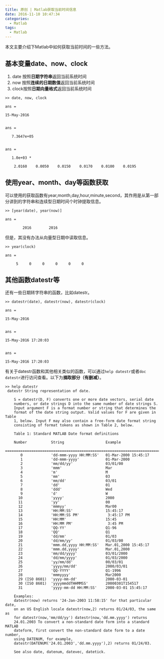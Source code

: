 ```yaml
---
title: 原创 | Matlab获取当前时间信息
date: 2016-11-10 10:47:34
categories:
  - Matlab
tags:
  - Matlab
---
```


本文主要介绍下Matlab中如何获取当前时间的一些方法。

## 基本变量date、now、clock
1. date	按照**日期字符串**返回当前系统时间
2. now	按照**连续的日期数值**返回当前系统时间
3. clock按照**日期向量格式**返回当前系统时间

<!--more-->

	>> date, now, clock
	
	ans =
	
	15-May-2016
	
	
	ans =
	
	   7.3647e+05
	
	
	ans =
	
	   1.0e+03 *
	
	    2.0160    0.0050    0.0150    0.0170    0.0100    0.0195

## 使用year、month、day等函数获取

可以使用的获取函数有year,month,day,hour,minute,second，其作用是从第一部分讲到的字符串和连续型日期时间个时钟提取信息。

	>> [year(date), year(now)]
	
	ans =
	
	        2016        2016

但是，其没有办法从向量型日期中读取信息。

	>> year(clock)
	
	ans =
	
	     5     0     0     0     0     0

## 其他函数datestr等

还有一些日期转字符串的函数，比如datestr。

	>> datestr(date), datestr(now), datestr(clock)
	
	ans =
	
	15-May-2016
	
	
	ans =
	
	15-May-2016 17:20:03
	
	
	ans =
	
	15-May-2016 17:20:03

有关于datestr函数和其他相关类似的函数，可以通过`help datestr`或者`doc datestr`进行访问查看。以下为**摘取部分（有删减）**。

	>> help datestr
	 datestr String representation of date.
	 
	    S = datestr(D, F) converts one or more date vectors, serial date
	    numbers, or date strings D into the same number of date strings S.
	    Input argument F is a format number or string that determines the
	    format of the date string output. Valid values for F are given in Table
	    1, below. Input F may also contain a free-form date format string
	    consisting of format tokens as shown in Table 2, below. 
	 
	 	Table 1: Standard MATLAB Date format definitions
	 
	    Number           String                   Example
	    ===========================================================================
	       0             'dd-mmm-yyyy HH:MM:SS'   01-Mar-2000 15:45:17 
	       1             'dd-mmm-yyyy'            01-Mar-2000  
	       2             'mm/dd/yy'               03/01/00     
	       3             'mmm'                    Mar          
	       4             'm'                      M            
	       5             'mm'                     03            
	       6             'mm/dd'                  03/01        
	       7             'dd'                     01            
	       8             'ddd'                    Wed          
	       9             'd'                      W            
	      10             'yyyy'                   2000         
	      11             'yy'                     00           
	      12             'mmmyy'                  Mar00        
	      13             'HH:MM:SS'               15:45:17     
	      14             'HH:MM:SS PM'             3:45:17 PM  
	      15             'HH:MM'                  15:45        
	      16             'HH:MM PM'                3:45 PM     
	      17             'QQ-YY'                  Q1-96        
	      18             'QQ'                     Q1           
	      19             'dd/mm'                  01/03        
	      20             'dd/mm/yy'               01/03/00     
	      21             'mmm.dd,yyyy HH:MM:SS'   Mar.01,2000 15:45:17 
	      22             'mmm.dd,yyyy'            Mar.01,2000  
	      23             'mm/dd/yyyy'             03/01/2000 
	      24             'dd/mm/yyyy'             01/03/2000 
	      25             'yy/mm/dd'               00/03/01 
	      26             'yyyy/mm/dd'             2000/03/01 
	      27             'QQ-YYYY'                Q1-1996        
	      28             'mmmyyyy'                Mar2000        
	      29 (ISO 8601)  'yyyy-mm-dd'             2000-03-01
	      30 (ISO 8601)  'yyyymmddTHHMMSS'        20000301T154517 
	      31             'yyyy-mm-dd HH:MM:SS'    2000-03-01 15:45:17 
	 
	    Examples:
	 	datestr(now) returns '24-Jan-2003 11:58:15' for that particular date,
	 	on an US English locale datestr(now,2) returns 01/24/03, the same as
	 	for datestr(now,'mm/dd/yy') datestr(now,'dd.mm.yyyy') returns
	 	24.01.2003 To convert a non-standard date form into a standard MATLAB
	 	dateform, first convert the non-standard date form to a date number,
	 	using DATENUM, for example, 
	 	datestr(DATENUM('24.01.2003','dd.mm.yyyy'),2) returns 01/24/03.
	 
	 	See also date, datenum, datevec, datetick.
